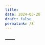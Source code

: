 ```yaml
---
title: 
date: 2024-03-28
draft: false
permalink: /8
---
```


[_____](WB/Develop/CPP%20BEA/CPP%20BEA.md)

